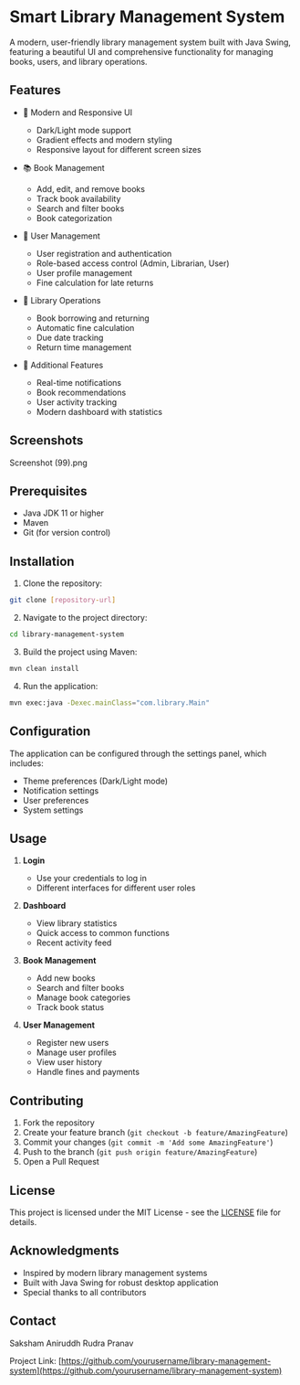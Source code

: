 # Smart Library Management System

A modern, user-friendly library management system built with Java Swing, featuring a beautiful UI and comprehensive functionality for managing books, users, and library operations.

## Features

- 🎨 Modern and Responsive UI
  - Dark/Light mode support
  - Gradient effects and modern styling
  - Responsive layout for different screen sizes

- 📚 Book Management
  - Add, edit, and remove books
  - Track book availability
  - Search and filter books
  - Book categorization

- 👥 User Management
  - User registration and authentication
  - Role-based access control (Admin, Librarian, User)
  - User profile management
  - Fine calculation for late returns

- 🔄 Library Operations
  - Book borrowing and returning
  - Automatic fine calculation
  - Due date tracking
  - Return time management

- 🎯 Additional Features
  - Real-time notifications
  - Book recommendations
  - User activity tracking
  - Modern dashboard with statistics

## Screenshots

Screenshot (99).png


## Prerequisites

- Java JDK 11 or higher
- Maven
- Git (for version control)

## Installation

1. Clone the repository:
```bash
git clone [repository-url]
```

2. Navigate to the project directory:
```bash
cd library-management-system
```

3. Build the project using Maven:
```bash
mvn clean install
```

4. Run the application:
```bash
mvn exec:java -Dexec.mainClass="com.library.Main"
```

## Configuration

The application can be configured through the settings panel, which includes:
- Theme preferences (Dark/Light mode)
- Notification settings
- User preferences
- System settings

## Usage

1. **Login**
   - Use your credentials to log in
   - Different interfaces for different user roles

2. **Dashboard**
   - View library statistics
   - Quick access to common functions
   - Recent activity feed

3. **Book Management**
   - Add new books
   - Search and filter books
   - Manage book categories
   - Track book status

4. **User Management**
   - Register new users
   - Manage user profiles
   - View user history
   - Handle fines and payments

## Contributing

1. Fork the repository
2. Create your feature branch (`git checkout -b feature/AmazingFeature`)
3. Commit your changes (`git commit -m 'Add some AmazingFeature'`)
4. Push to the branch (`git push origin feature/AmazingFeature`)
5. Open a Pull Request

## License

This project is licensed under the MIT License - see the [LICENSE](LICENSE) file for details.

## Acknowledgments

- Inspired by modern library management systems
- Built with Java Swing for robust desktop application
- Special thanks to all contributors

## Contact

Saksham
Aniruddh
Rudra
Pranav 

Project Link: [https://github.com/yourusername/library-management-system](https://github.com/yourusername/library-management-system)
